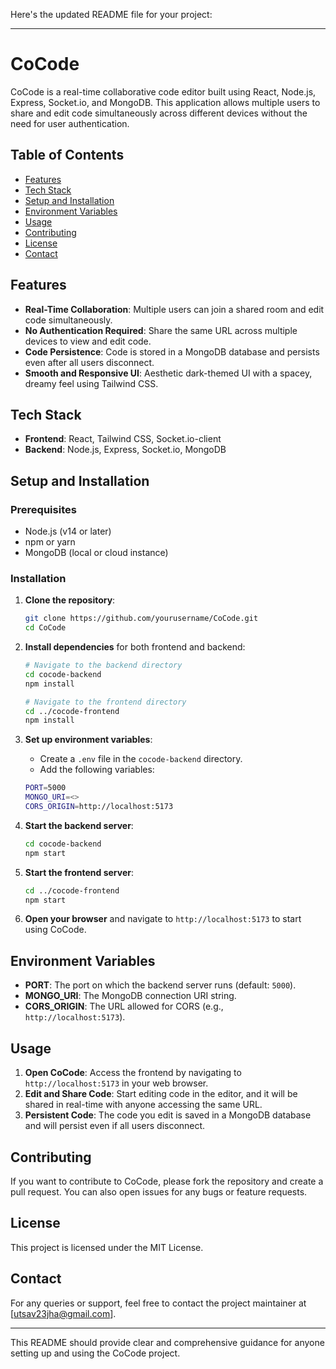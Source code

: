 Here's the updated README file for your project:

---

# CoCode

CoCode is a real-time collaborative code editor built using React, Node.js, Express, Socket.io, and MongoDB. This application allows multiple users to share and edit code simultaneously across different devices without the need for user authentication.

## Table of Contents

- [Features](#features)
- [Tech Stack](#tech-stack)
- [Setup and Installation](#setup-and-installation)
- [Environment Variables](#environment-variables)
- [Usage](#usage)
- [Contributing](#contributing)
- [License](#license)
- [Contact](#contact)

## Features

- **Real-Time Collaboration**: Multiple users can join a shared room and edit code simultaneously.
- **No Authentication Required**: Share the same URL across multiple devices to view and edit code.
- **Code Persistence**: Code is stored in a MongoDB database and persists even after all users disconnect.
- **Smooth and Responsive UI**: Aesthetic dark-themed UI with a spacey, dreamy feel using Tailwind CSS.

## Tech Stack

- **Frontend**: React, Tailwind CSS, Socket.io-client
- **Backend**: Node.js, Express, Socket.io, MongoDB

## Setup and Installation

### Prerequisites

- Node.js (v14 or later)
- npm or yarn
- MongoDB (local or cloud instance)

### Installation

1. **Clone the repository**:
    ```bash
    git clone https://github.com/yourusername/CoCode.git
    cd CoCode
    ```

2. **Install dependencies** for both frontend and backend:
    ```bash
    # Navigate to the backend directory
    cd cocode-backend
    npm install
    
    # Navigate to the frontend directory
    cd ../cocode-frontend
    npm install
    ```

3. **Set up environment variables**:
    - Create a `.env` file in the `cocode-backend` directory.
    - Add the following variables:

    ```bash
    PORT=5000
    MONGO_URI=<>
    CORS_ORIGIN=http://localhost:5173
    ```

4. **Start the backend server**:
    ```bash
    cd cocode-backend
    npm start
    ```

5. **Start the frontend server**:
    ```bash
    cd ../cocode-frontend
    npm start
    ```

6. **Open your browser** and navigate to `http://localhost:5173` to start using CoCode.

## Environment Variables

- **PORT**: The port on which the backend server runs (default: `5000`).
- **MONGO_URI**: The MongoDB connection URI string.
- **CORS_ORIGIN**: The URL allowed for CORS (e.g., `http://localhost:5173`).

## Usage

1. **Open CoCode**: Access the frontend by navigating to `http://localhost:5173` in your web browser.
2. **Edit and Share Code**: Start editing code in the editor, and it will be shared in real-time with anyone accessing the same URL.
3. **Persistent Code**: The code you edit is saved in a MongoDB database and will persist even if all users disconnect.

## Contributing

If you want to contribute to CoCode, please fork the repository and create a pull request. You can also open issues for any bugs or feature requests.

## License

This project is licensed under the MIT License.

## Contact

For any queries or support, feel free to contact the project maintainer at [utsav23jha@gmail.com].

---

This README should provide clear and comprehensive guidance for anyone setting up and using the CoCode project.

